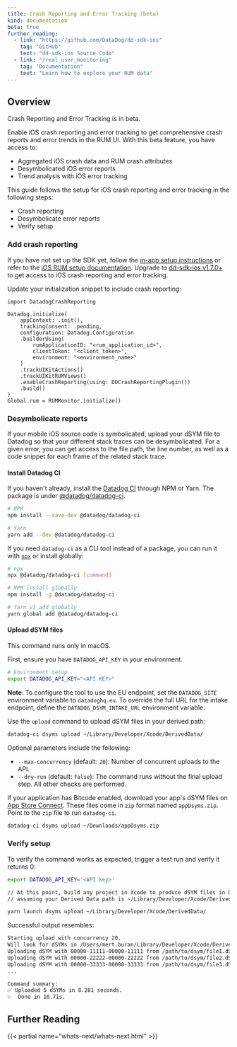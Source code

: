 ```yaml
---
title: Crash Reporting and Error Tracking (beta)
kind: documentation
beta: true
further_reading:
  - link: "https://github.com/DataDog/dd-sdk-ios"
    tag: "GitHub"
    text: "dd-sdk-ios Source Code"
  - link: "/real_user_monitoring"
    tag: "Documentation"
    text: "Learn how to explore your RUM data"
---
```

## Overview

<div class="alert alert-info"><p>Crash Reporting and Error Tracking is in beta.</p>
</div>
Enable iOS crash reporting and error tracking to get comprehensive crash reports and error trends in the RUM UI. With this beta feature, you have access to:

 - Aggregated iOS crash data and RUM crash attributes
 - Desymbolicated iOS error reports
 - Trend analysis with iOS error tracking

This guide follows the setup for iOS crash reporting and error tracking in the following steps:
 - Crash reporting
 - Desymbolicate error reports
 - Verify setup

### Add crash reporting 

If you have not set up the SDK yet, follow the [in-app setup instructions][1] or refer to the [iOS RUM setup documentation][2]. Upgrade to [dd-sdk-ios v1.7.0+][3] to get access to iOS crash reporting and error tracking. 

Update your initialization snippet to include crash reporting:


```
import DatadogCrashReporting

Datadog.initialize(
    appContext: .init(),
    trackingConsent: .pending,
    configuration: Datadog.Configuration
    .builderUsing(
        rumApplicationID: "<rum_application_id>",
        clientToken: "<client_token>",
        environment: "<environment_name>"
    )
    .trackUIKitActions()
    .trackUIKitRUMViews()
    .enableCrashReporting(using: DDCrashReportingPlugin())
    .build()
)
Global.rum = RUMMonitor.initialize()
```

### Desymbolicate reports

If your mobile iOS source code is symbolicated, upload your dSYM file to Datadog so that your different stack traces can be desymbolicated. For a given error, you can get access to the file path, the line number, as well as a code snippet for each frame of the related stack trace.

#### Install Datadog CI

If you haven't already, install the [Datadog CI][4] through NPM or Yarn. The package is under [@datadog/datadog-ci][5]. 

```sh
# NPM
npm install --save-dev @datadog/datadog-ci

# Yarn
yarn add --dev @datadog/datadog-ci
```

If you need `datadog-ci` as a CLI tool instead of a package, you can run it with [`npx`][6] or install globally:

```sh
# npx
npx @datadog/datadog-ci [command]

# NPM install globally
npm install -g @datadog/datadog-ci

# Yarn v1 add globally
yarn global add @datadog/datadog-ci
```

#### Upload dSYM files

<div class="alert alert-warning"><p>This command runs only in macOS.</p></div>

First, ensure you have `DATADOG_API_KEY` in your environment.

```bash
# Environment setup
export DATADOG_API_KEY="<API KEY>"
```

**Note**: To configure the tool to use the EU endpoint, set the `DATADOG_SITE` environment variable to `datadoghq.eu`. To override the full URL for the intake endpoint, define the `DATADOG_DSYM_INTAKE_URL` environment variable.

Use the `upload` command to upload dSYM files in your derived path:

```bash
datadog-ci dsyms upload ~/Library/Developer/Xcode/DerivedData/
```

Optional parameters include the following:

* `--max-concurrency` (default: `20`): Number of concurrent uploads to the API.
* `--dry-run` (default: `false`): The command runs without the final upload step. All other checks are performed.


If your application has Bitcode enabled, download your app's dSYM files on [App Store Connect][7].
These files come in `zip` format named `appDsyms.zip`. Point to the `zip` file to run `datadog-ci`.

```bash
datadog-ci dsyms upload ~/Downloads/appDsyms.zip
```

### Verify setup

To verify the command works as expected, trigger a test run and verify it returns 0:

```bash
export DATADOG_API_KEY='<API key>'

// At this point, build any project in Xcode to produce dSYM files in Derived Data path,
// assuming your Derived Data path is ~/Library/Developer/Xcode/DerivedData/.

yarn launch dsyms upload ~/Library/Developer/Xcode/DerivedData/
```

Successful output resembles:

```bash
Starting upload with concurrency 20. 
Will look for dSYMs in /Users/mert.buran/Library/Developer/Xcode/DerivedData
Uploading dSYM with 00000-11111-00000-11111 from /path/to/dsym/file1.dSYM
Uploading dSYM with 00000-22222-00000-22222 from /path/to/dsym/file2.dSYM
Uploading dSYM with 00000-33333-00000-33333 from /path/to/dsym/file3.dSYM
...

Command summary:
✅ Uploaded 5 dSYMs in 8.281 seconds.
✨  Done in 10.71s.
```

## Further Reading

{{< partial name="whats-next/whats-next.html" >}}

[1]: https://app.datadoghq.com/rum/application/create
[2]: /real_user_monitoring/ios
[3]: https://github.com/DataDog/dd-sdk-ios/releases
[4]: https://github.com/DataDog/datadog-ci
[5]: https://www.npmjs.com/package/@datadog/datadog-ci
[6]: https://www.npmjs.com/package/npx
[7]: https://appstoreconnect.apple.com/
